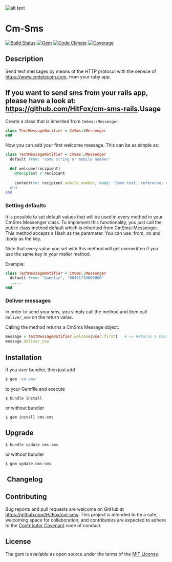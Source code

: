 ![alt text](https://d21buns5ku92am.cloudfront.net/59399/images/195128-FL_Logo.4c_pos-9e9519-medium-1455014952.png "Logo Finleap GmbH")


Cm-Sms
=======

[![Build Status](https://img.shields.io/travis/HitFox/cm-sms.svg?style=flat-square)](https://travis-ci.org/HitFox/cm-sms)
[![Gem](https://img.shields.io/gem/dt/cm-sms.svg?style=flat-square)](https://rubygems.org/gems/cm-sms)
[![Code Climate](https://img.shields.io/codeclimate/github/HitFox/cm-sms.svg?style=flat-square)](https://codeclimate.com/github/HitFox/cm-sms)
[![Coverage](https://img.shields.io/coveralls/HitFox/cm-sms.svg?style=flat-square)](https://coveralls.io/github/HitFox/cm-sms)

Description
-----------

Send text messages by means of the HTTP protocol with the service of https://www.cmtelecom.com, from your ruby app.

If you want to send sms from your rails app, please have a look at: https://github.com/HitFox/cm-sms-rails.
​
Usage
------------

Create a class that is inherited from `CmSms::Messenger`.

```ruby
class TextMessageNotifier < CmSms::Messenger
end
```

Now you can add your first welcome message.
This can be as simple as:

```ruby
class TextMessageNotifier < CmSms::Messenger
  default from: 'some string or mobile number'

  def welcome(recipient)
    @recipient = recipient
    
    content(to: recipient.mobile_number, body: 'Some text, reference: recipient.id)
  end
end
```
### Setting defaults

It is possible to set default values that will be used in every method in your CmSms Messenger class. To implement this functionality, you just call the public class method default which is inherited from CmSms::Messenger. This method accepts a Hash as the parameter. You can use :from, :to and :body as the key.

Note that every value you set with this method will get overwritten if you use the same key in your mailer method.

Example:

```ruby
class TextMessageNotifier < CmSms::Messenger
  default from: "Quentin", "00491710000000"
  .....
end
```
### Deliver messages

In order to send your sms, you simply call the method and then call `deliver_now` on the return value.

Calling the method returns a CmSms Message object:
```ruby
message = TextMessageNotifier.welcome(User.first)   # => Returns a CmSms::Message object
message.deliver_now
```

Installation
------------

If you user bundler, then just add 
```ruby
$ gem 'cm-sms'
```
to your Gemfile and execute
```
$ bundle install
```
or without bundler
```
$ gem install cms-sms
```

Upgrade
-------
```
$ bundle update cms-sms
```
or without bundler

```
$ gem update cms-sms
```
​
Changelog
---------

## Contributing

Bug reports and pull requests are welcome on GitHub at https://github.com/HitFox/cm-sms. This project is intended to be a safe, welcoming space for collaboration, and contributors are expected to adhere to the [Contributor Covenant](http://contributor-covenant.org) code of conduct.


## License

The gem is available as open source under the terms of the [MIT License](http://opensource.org/licenses/MIT).
